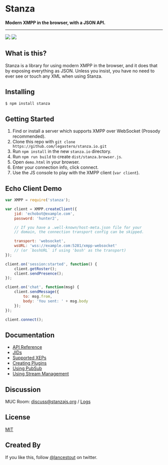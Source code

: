 # Stanza

**Modern XMPP in the browser, with a JSON API.**

<hr />

![](https://img.shields.io/npm/v/stanza.svg?style=flat) [![](https://img.shields.io/badge/endpoint.svg?url=https://stanzajs.org/discuss/badge.json&style=flat)](https://stanzajs.org/discuss/logs/)

## What is this?

Stanza is a library for using modern XMPP in the browser, and it does that by exposing everything as JSON. Unless you insist, you
have no need to ever see or touch any XML when using Stanza.

## Installing

```sh
$ npm install stanza

```

## Getting Started

1. Find or install a server which supports XMPP over WebSocket (Prosody recommended).
2. Clone this repo with `git clone https://github.com/legastero/stanza.io.git`
3. Run `npm install` in the new `stanza.io` directory.
4. Run `npm run build` to create `dist/stanza.browser.js`.
5. Open `demo.html` in your browser.
6. Enter your connection info, click connect.
7. Use the JS console to play with the XMPP client (`var client`).

## Echo Client Demo

```javascript
var XMPP = require('stanza');

var client = XMPP.createClient({
    jid: 'echobot@example.com',
    password: 'hunter2',

    // If you have a .well-known/host-meta.json file for your
    // domain, the connection transport config can be skipped.

    transport: 'websocket',
    wsURL: 'wss://example.com:5281/xmpp-websocket'
    // (or `boshURL` if using 'bosh' as the transport)
});

client.on('session:started', function() {
    client.getRoster();
    client.sendPresence();
});

client.on('chat', function(msg) {
    client.sendMessage({
        to: msg.from,
        body: 'You sent: ' + msg.body
    });
});

client.connect();
```

## Documentation

-   [API Reference](docs/Reference.md)
-   [JIDs](docs/JID.md)
-   [Supported XEPs](docs/Supported_XEPs.md)
-   [Creating Plugins](docs/Create_Plugin.md)
-   [Using PubSub](docs/Using_Pubsub.md)
-   [Using Stream Management](docs/Using_Stream_Management.md)

## Discussion

MUC Room: [discuss@stanzajs.org](https://stanzajs.org/discuss/logs) / [Logs](https://stanzajs.org/discuss/logs)

## License

[MIT](./LICENSE)

## Created By

If you like this, follow [@lancestout](http://twitter.com/lancestout) on twitter.
